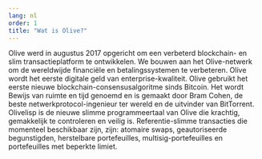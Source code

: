 ```yaml
---
lang: nl
order: 1
title: "Wat is Olive?"
---
```


Olive werd in augustus 2017 opgericht om een verbeterd blockchain- en slim transactieplatform te ontwikkelen. We bouwen aan het Olive-netwerk om de wereldwijde financiële en betalingssystemen te verbeteren. Olive wordt het eerste digitale geld van enterprise-kwaliteit. Olive gebruikt het eerste nieuwe blockchain-consensusalgoritme sinds Bitcoin. Het wordt Bewijs van ruimte en tijd genoemd en is gemaakt door Bram Cohen, de beste netwerkprotocol-ingenieur ter wereld en de uitvinder van BitTorrent. Olivelisp is de nieuwe slimme programmeertaal van Olive die krachtig, gemakkelijk te controleren en veilig is. Referentie-slimme transacties die momenteel beschikbaar zijn, zijn: atomaire swaps, geautoriseerde begunstigden, herstelbare portefeuilles, multisig-portefeuilles en portefeuilles met beperkte limiet.
